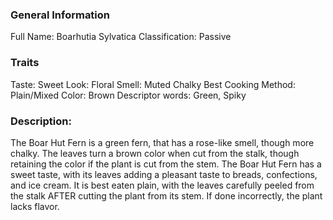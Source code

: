 ### General Information
Full Name: Boarhutia Sylvatica
Classification: Passive
### Traits
Taste: Sweet
Look: Floral
Smell: Muted Chalky
Best Cooking Method: Plain/Mixed
Color: Brown
Descriptor words: Green, Spiky

### Description:
The Boar Hut Fern is a green fern, that has a rose-like smell, though more chalky. The leaves turn a brown color when cut from the stalk, though retaining the color if the plant is cut from the stem. The Boar Hut Fern has a sweet taste, with its leaves adding a pleasant taste to breads, confections, and ice cream. It is best eaten plain, with the leaves carefully peeled from the stalk AFTER cutting the plant from its stem. If done incorrectly, the plant lacks flavor.